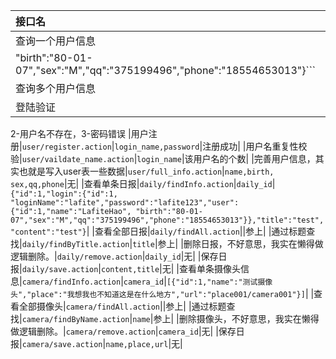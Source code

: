 |接口名|接口路径|参数列表|返回结果|
|:---|:---|:---|:---|
|查询一个用户信息|```user/findById.action```|```userId```|```{"id":1,"name":"LafiteHao",
"birth":"80-01-07","sex":"M","qq":"375199496","phone":"18554653013"}```|
|查询多个用户信息|```user/findAll.action```||参上|
|登陆验证|```user/login.action```|```login_name,password```|0-代码异常，1-登陆成功，
2-用户名不存在，3-密码错误
|用户注册|```user/register.action```|```login_name,password```|注册成功|
|用户名重复性校验|```user/vaildate_name.action```|```login_name```|该用户名的个数|
|完善用户信息，其实也就是写入user表一些数据|```user/full_info.action```|```name,birth,
sex,qq,phone```|无|
|查看单条日报|```daily/findInfo.action```|```daily_id```|```{"id":1,"login":{"id":1,
"loginName":"lafite","password":"lafite123","user":{"id":1,"name":"LafiteHao",
"birth":"80-01-07","sex":"M","qq":"375199496","phone":"18554653013"}},"title":"test","content":"test"}```|
|查看全部日报|```daily/findAll.action```||参上|
|通过标题查找|```daily/findByTitle.action```|```title```|参上|
|删除日报，不好意思，我实在懒得做逻辑删除。|```daily/remove.action```|```daily_id```|无|
|保存日报|```daily/save.action```|```content,title```|无|
|查看单条摄像头信息|```camera/findInfo.action```|```camera_id```|```[{"id":1,"name":"测试摄像头","place":"我想我也不知道这是在什么地方","url":"place001/camera001"}]```|
|查看全部摄像头|```camera/findAll.action```||参上|
|通过标题查找|```camera/findByName.action```|```name```|参上|
|删除摄像头，不好意思，我实在懒得做逻辑删除。|```camera/remove.action```|```camera_id```|无|
|保存日报|```camera/save.action```|```name,place,url```|无|
